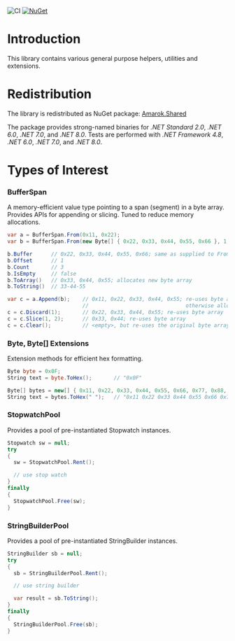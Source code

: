 ![CI](https://github.com/Amarok79/Amarok.Shared/workflows/CI/badge.svg)
[![NuGet](https://img.shields.io/nuget/v/Amarok.Shared.svg?logo=)](https://www.nuget.org/packages/Amarok.Shared/)

# Introduction

This library contains various general purpose helpers, utilities and extensions.

# Redistribution

The library is redistributed as NuGet package: [Amarok.Shared](https://www.nuget.org/packages/Amarok.Shared/)

The package provides strong-named binaries for *.NET Standard 2.0*, *.NET 6.0*, *.NET 7.0*, and *.NET 8.0*. Tests are
performed with *.NET Framework 4.8*, *.NET 6.0*, *.NET 7.0*, and *.NET 8.0*.

# Types of Interest

### BufferSpan

A memory-efficient value type pointing to a span (segment) in a byte array. Provides APIs for appending or slicing.
Tuned to reduce memory allocations.

````cs
var a = BufferSpan.From(0x11, 0x22);
var b = BufferSpan.From(new Byte[] { 0x22, 0x33, 0x44, 0x55, 0x66 }, 1, 3);

b.Buffer      // 0x22, 0x33, 0x44, 0x55, 0x66; same as supplied to From(..)
b.Offset      // 1
b.Count       // 3
b.IsEmpty     // false
b.ToArray()   // 0x33, 0x44, 0x55; allocates new byte array
b.ToString()  // 33-44-55

var c = a.Append(b);    // 0x11, 0x22, 0x33, 0x44, 0x55; re-uses byte array if big enough,
                        //                               otherwise allocates new byte array
c = c.Discard(1);       // 0x22, 0x33, 0x44, 0x55; re-uses byte array
c = c.Slice(1, 2);      // 0x33, 0x44; re-uses byte array
c = c.Clear();          // <empty>, but re-uses the original byte array
````

### Byte, Byte[] Extensions

Extension methods for efficient hex formatting.

````cs
Byte byte = 0x0F;
String text = byte.ToHex();       // "0x0F"

Byte[] bytes = new[] { 0x11, 0x22, 0x33, 0x44, 0x55, 0x66, 0x77, 0x88, 0x99, 0xAA };
String text = bytes.ToHex(" ");   // "0x11 0x22 0x33 0x44 0x55 0x66 0x77 0x88  0x99 0xAA"
````

### StopwatchPool

Provides a pool of pre-instantiated Stopwatch instances.

````cs
Stopwatch sw = null;
try
{
  sw = StopwatchPool.Rent();

  // use stop watch
}
finally
{
  StopwatchPool.Free(sw);
}
````

### StringBuilderPool

Provides a pool of pre-instantiated StringBuilder instances.

````cs
StringBuilder sb = null;
try
{
  sb = StringBuilderPool.Rent();

  // use string builder

  var result = sb.ToString();
}
finally
{
  StringBuilderPool.Free(sb);
}
````
